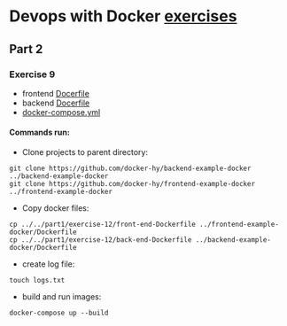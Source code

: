 # Devops with Docker [exercises](https://devopswithdocker.com/exercises/)

## Part 2

### Exercise 9
- frontend [Docerfile](../../part1/exercise-12/front-end-Dockerfile)
- backend [Docerfile](../../part1/exercise-12/back-end-Dockerfile)
- [docker-compose.yml](docker-compose.yml)


#### Commands run:
- Clone projects to parent directory:
```
git clone https://github.com/docker-hy/backend-example-docker ../backend-example-docker
git clone https://github.com/docker-hy/frontend-example-docker ../frontend-example-docker
```

- Copy docker files:
```
cp ../../part1/exercise-12/front-end-Dockerfile ../frontend-example-docker/Dockerfile
cp ../../part1/exercise-12/back-end-Dockerfile ../backend-example-docker/Dockerfile
```

- create log file:
```
touch logs.txt
```

- build and run images:
```
docker-compose up --build
```
